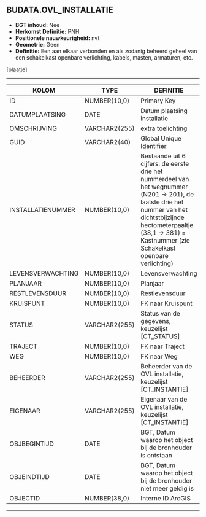 ﻿## BUDATA.OVL_INSTALLATIE


* __BGT inhoud:__ Nee
* __Herkomst Definitie:__ PNH
* __Positionele nauwkeurigheid:__ nvt
* __Geometrie:__ Geen
* __Definitie:__ Een aan elkaar verbonden en als zodanig beheerd geheel van een schakelkast openbare verlichting, kabels, masten, armaturen, etc.

[plaatje]

***

|KOLOM                           	|TYPE          	|DEFINITIE|
|------                          	|----          	|-----    |
|ID                              	|NUMBER(10,0)  	|Primary Key|
|DATUMPLAATSING                  	|DATE          	|Datum plaatsing installatie|
|OMSCHRIJVING                    	|VARCHAR2(255) 	|extra toelichting|
|GUID                            	|VARCHAR2(40)  	|Global Unique Identifier|
|INSTALLATIENUMMER               	|NUMBER(10,0)  	|Bestaande uit 6 cijfers: de eerste drie het nummerdeel van het wegnummer (N201 -> 201), de laatste drie het nummer van het dichtstbijzijnde hectometerpaaltje (38,1 -> 381) = Kastnummer (zie Schakelkast openbare verlichting)|
|LEVENSVERWACHTING               	|NUMBER(10,0)  	|Levensverwachting|
|PLANJAAR                        	|NUMBER(10,0)  	|Planjaar|
|RESTLEVENSDUUR                  	|NUMBER(10,0)  	|Restlevensduur|
|KRUISPUNT                       	|NUMBER(10,0)  	|FK naar Kruispunt|
|STATUS                          	|VARCHAR2(255) 	|Status van de gegevens, keuzelijst [CT_STATUS]|
|TRAJECT                         	|NUMBER(10,0)  	|FK naar Traject|
|WEG                             	|NUMBER(10,0)  	|FK naar Weg|
|BEHEERDER                       	|VARCHAR2(255) 	|Beheerder van de OVL installatie, keuzelijst [CT_INSTANTIE]|
|EIGENAAR                        	|VARCHAR2(255) 	|Eigenaar van de OVL installatie, keuzelijst [CT_INSTANTIE]|
|OBJBEGINTIJD                    	|DATE          	|BGT, Datum waarop het object bij de bronhouder is ontstaan|
|OBJEINDTIJD                     	|DATE          	|BGT, Datum waarop het object bij de bronhouder niet meer geldig is|
|OBJECTID                        	|NUMBER(38,0)   |Interne ID ArcGIS|

***

